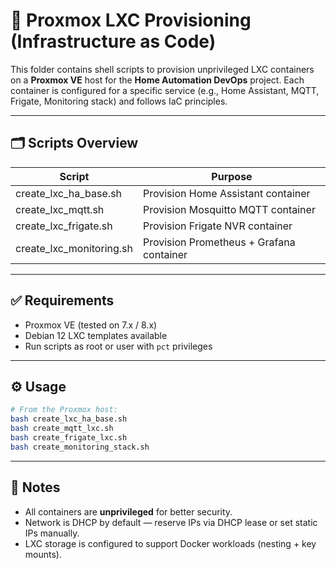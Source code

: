 # 🧱 Proxmox LXC Provisioning (Infrastructure as Code)

This folder contains shell scripts to provision unprivileged LXC containers on a **Proxmox VE** host for the **Home Automation DevOps** project. Each container is configured for a specific service (e.g., Home Assistant, MQTT, Frigate, Monitoring stack) and follows IaC principles.

---

## 🗂️ Scripts Overview

| Script                         | Purpose                                   |
|-------------------------------|-------------------------------------------|
| create_lxc_ha_base.sh         | Provision Home Assistant container        |
| create_lxc_mqtt.sh            | Provision Mosquitto MQTT container        |
| create_lxc_frigate.sh         | Provision Frigate NVR container           |
| create_lxc_monitoring.sh    | Provision Prometheus + Grafana container  |

---

## ✅ Requirements

- Proxmox VE (tested on 7.x / 8.x)
- Debian 12 LXC templates available
- Run scripts as root or user with `pct` privileges

---

## ⚙️ Usage

```bash
# From the Proxmox host:
bash create_lxc_ha_base.sh
bash create_mqtt_lxc.sh
bash create_frigate_lxc.sh
bash create_monitoring_stack.sh
```

---

## 🧠 Notes

- All containers are **unprivileged** for better security.
- Network is DHCP by default — reserve IPs via DHCP lease or set static IPs manually.
- LXC storage is configured to support Docker workloads (nesting + key mounts).